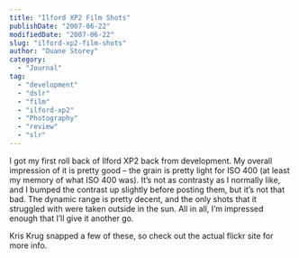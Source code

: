```yaml
---
title: "Ilford XP2 Film Shots"
publishDate: "2007-06-22"
modifiedDate: "2007-06-22"
slug: "ilford-xp2-film-shots"
author: "Duane Storey"
category:
  - "Journal"
tag:
  - "development"
  - "dslr"
  - "film"
  - "ilford-xp2"
  - "Photography"
  - "review"
  - "slr"
---
```


I got my first roll back of Ilford XP2 back from development. My overall impression of it is pretty good – the grain is pretty light for ISO 400 (at least my memory of what ISO 400 was). It’s not as contrasty as I normally like, and I bumped the contrast up slightly before posting them, but it’s not that bad. The dynamic range is pretty decent, and the only shots that it struggled with were taken outside in the sun. All in all, I’m impressed enough that I’ll give it another go.

Kris Krug snapped a few of these, so check out the actual flickr site for more info.